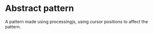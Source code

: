 # Abstract pattern

A pattern made using processingjs, using cursor positions to affect the pattern.